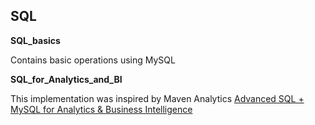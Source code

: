 ## SQL
**SQL_basics**

Contains basic operations using MySQL

**SQL_for_Analytics_and_BI**

This implementation was inspired by Maven Analytics [Advanced SQL + MySQL for Analytics & Business Intelligence](https://www.udemy.com/course/advanced-sql-mysql-for-analytics-business-intelligence/?utm_source=adwords&utm_medium=udemyads&utm_campaign=LongTail_la.EN_cc.ROW&utm_content=deal4584&utm_term=_._ag_77879424214_._ad_386759469022_._kw__._de_c_._dm__._pl__._ti_dsa-1007766171552_._li_9067397_._pd__._&matchtype=b&gclid=EAIaIQobChMIkMnxicqS6AIVw4ayCh0MQgQSEAAYASAAEgJMLfD_BwE)
